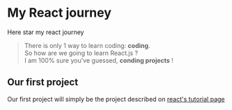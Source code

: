 # My React journey

Here star my react journey

> There is only 1 way to learn coding: **coding**.  
So how are we going to learn React.js ?  
I am 100% sure you've guessed, **conding projects** !

## Our first project

Our first project will simply be the project described on [react's tutorial page](https://reactjs.org/tutorial/tutorial.html)

